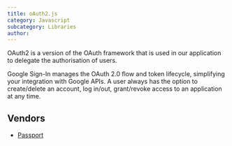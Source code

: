 ```yaml
---
title: oAuth2.js
category: Javascript
subcategory: Libraries
author: 
---
```


OAuth2 is a version of the OAuth framework that is used in our application to delegate the authorisation of users.

Google Sign-In manages the OAuth 2.0 flow and token lifecycle, simplifying your integration with Google APIs. A user always has the option to create/delete an account, log in/out, grant/revoke access to an application at any time.

## Vendors

* [Passport](https://kanetesta.github.io/IT-Project/content/Vendors/passport.html)
